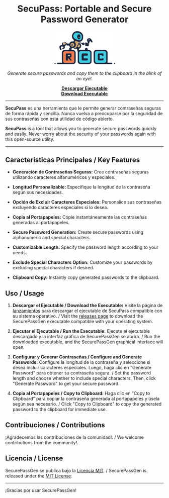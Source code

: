 <h1 align="center">SecuPass: Portable and Secure Password Generator</h1>

<p align="center">
  <img src="secupass.png" alt="Secupass Logo" width="200">
</p>

<p align="center">
  <em>Generate secure passwords and copy them to the clipboard in the blink of an eye!.</em>
</p>

<div align="center">
  <a href="https://github.com/ddearce/SecOps/releases/tag/SecuPass"><strong>Descargar Ejecutable</strong></a>
</div>

<div align="center">
  <a href="https://github.com/ddearce/SecOps/releases/tag/SecuPass"><strong>Download Executable</strong></a>
</div>

---

**SecuPass** es una herramienta que le permite generar contraseñas seguras de forma rápida y sencilla. Nunca vuelva a preocuparse por la seguridad de sus contraseñas con esta utilidad de código abierto.

**SecuPass** is a tool that allows you to generate secure passwords quickly and easily. Never worry about the security of your passwords again with this open-source utility.

---

## Características Principales / Key Features

- **Generación de Contraseñas Seguras:** Cree contraseñas seguras utilizando caracteres alfanuméricos y especiales.
  
- **Longitud Personalizable:** Especifique la longitud de la contraseña según sus necesidades.

- **Opción de Excluir Caracteres Especiales:** Personalice sus contraseñas excluyendo caracteres especiales si lo desea.

- **Copia al Portapapeles:** Copie instantáneamente las contraseñas generadas al portapapeles.

- **Secure Password Generation:** Create secure passwords using alphanumeric and special characters.
  
- **Customizable Length:** Specify the password length according to your needs.

- **Exclude Special Characters Option:** Customize your passwords by excluding special characters if desired.

- **Clipboard Copy:** Instantly copy generated passwords to the clipboard.

## Uso / Usage

1. **Descargar el Ejecutable / Download the Executable:** Visite la página de [lanzamientos](https://github.com/ddearce/SecOps/releases/tag/SecuPass) para descargar el ejecutable de SecuPass compatible con su sistema operativo. / Visit the [releases page](https://github.com/ddearce/SecOps/releases/tag/SecuPass) to download the SecurePassGen executable compatible with your operating system.

2. **Ejecutar el Ejecutable / Run the Executable:** Ejecute el ejecutable descargado y la interfaz gráfica de SecurePassGen se abrirá. / Run the downloaded executable, and the SecurePassGen graphical interface will open.

3. **Configurar y Generar Contraseñas / Configure and Generate Passwords:** Configure la longitud de la contraseña y seleccione si desea incluir caracteres especiales. Luego, haga clic en "Generate Password" para obtener su contraseña segura. / Set the password length and choose whether to include special characters. Then, click "Generate Password" to get your secure password.

4. **Copia al Portapapeles / Copy to Clipboard:** Haga clic en "Copy to Clipboard" para copiar la contraseña generada al portapapeles y úsela según sea necesario. / Click "Copy to Clipboard" to copy the generated password to the clipboard for immediate use.

## Contribuciones / Contributions

¡Agradecemos las contribuciones de la comunidad!. / We welcome contributions from the community!.

## Licencia / License

SecurePassGen se publica bajo la [Licencia MIT](LICENSE). / SecurePassGen is released under the [MIT License](LICENSE).

---

¡Gracias por usar SecurePassGen!
